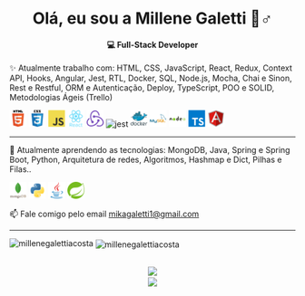 # <div align="center">Olá, eu sou a Millene Galetti 🙋♂️</div>
#### <div align="center">  💻 Full-Stack  Developer</div>

✨ Atualmente trabalho com: HTML, CSS, JavaScript, React, Redux, Context API, Hooks, Angular, Jest, RTL,  Docker, SQL, Node.js, Mocha, Chai e Sinon, Rest e Restful, ORM e Autenticação, Deploy, TypeScript, POO e SOLID, Metodologias Ágeis (Trello)

<p align="left">
    <img
    src="https://raw.githubusercontent.com/devicons/devicon/master/icons/html5/html5-original-wordmark.svg"
    alt="html5"
    width="30"
    height="30"
  />
  <img
    src="https://raw.githubusercontent.com/devicons/devicon/master/icons/css3/css3-original-wordmark.svg"
    alt="css3"
    width="30"
    height="30"
  />
    <img
    src="https://raw.githubusercontent.com/devicons/devicon/master/icons/javascript/javascript-original.svg"
    alt="javascript"
    width="30"
    height="30"
  />
    <img
    src="https://raw.githubusercontent.com/devicons/devicon/master/icons/react/react-original-wordmark.svg"
    alt="react"
    width="30"
    height="30"
  />
    <img
    src="https://raw.githubusercontent.com/devicons/devicon/master/icons/redux/redux-original.svg"
    alt="redux"
    width="30"
    height="30"
  />
    <img
    src="https://www.vectorlogo.zone/logos/jestjsio/jestjsio-icon.svg"
    alt="jest"
    width="30"
    height="30"
  />
  <img
    src="https://raw.githubusercontent.com/devicons/devicon/master/icons/docker/docker-original-wordmark.svg"
    alt="docker"
    width="30"
    height="30"
  />
  <img
      src="https://raw.githubusercontent.com/devicons/devicon/master/icons/mysql/mysql-original-wordmark.svg"
      alt="mysql"
    width="30"
    height="30"
    />
    <img
      src="https://raw.githubusercontent.com/devicons/devicon/master/icons/nodejs/nodejs-original-wordmark.svg"
      alt="nodejs"
    width="30"
    height="30"
    />
   <img
      src="https://raw.githubusercontent.com/devicons/devicon/master/icons/typescript/typescript-original.svg"
      alt="typescript"
    width="30"
    height="30"
    />
     <img
      src="https://raw.githubusercontent.com/devicons/devicon/master/icons/angularjs/angularjs-original.svg"
      alt="typescript"
    width="30"
    height="30"
    />
</p>

<hr>

🌱 Atualmente aprendendo as tecnologias: MongoDB, Java, Spring e Spring Boot, Python, Arquitetura de redes, Algoritmos, Hashmap e Dict, Pilhas e Filas..
<p align="left">
    <img
      src="https://raw.githubusercontent.com/devicons/devicon/master/icons/mongodb/mongodb-original-wordmark.svg"
      alt="mongodb"
    width="30"
    height="30"
    />
    <img
      src="https://raw.githubusercontent.com/devicons/devicon/master/icons/python/python-original.svg"
      alt="python"
    width="30"
    height="30"
    />
    <img
      src="https://raw.githubusercontent.com/devicons/devicon/master/icons/java/java-original.svg"
      alt="java"
    width="30"
    height="30"
    />
    <img
      src="https://raw.githubusercontent.com/devicons/devicon/master/icons/spring/spring-original.svg"
      alt="spring"
    width="30"
    height="30"
    />
</p>


📫 Fale comigo pelo email mikagaletti1@gmail.com

<hr>

<p><img align="left" src="https://github-readme-stats.vercel.app/api/top-langs?username=millenegalettiacosta&show_icons=true&locale=en&layout=compact" alt="millenegalettiacosta" /></p>

<p>&nbsp;<img align="center" src="https://github-readme-stats.vercel.app/api?username=millenegalettiacosta&show_icons=true&locale=en" alt="millenegalettiacosta" /></p>

<br>
<div align="center"> 
  <div>
    <a href="https://www.linkedin.com/in/millene-galetti-acosta/"/>
    <img src="https://img.shields.io/badge/LinkedIn-0077B5?style=for-the-badge&logo=linkedin&logoColor=white">
  </div>
  <img  src="https://komarev.com/ghpvc/?username=your-github-MilleneGalettiAcosta&color=green">
</div>
